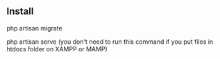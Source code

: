 ## Install

<p>php artisan migrate</p>
<p>php artisan serve (you don't need to run this command if you put files in htdocs folder on XAMPP or MAMP)</p>
